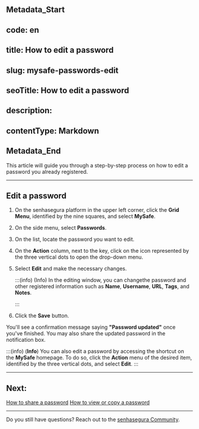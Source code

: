 ## Metadata_Start 
## code: en
## title: How to edit a password 
## slug: mysafe-passwords-edit 
## seoTitle: How to edit a password 
## description:  
## contentType: Markdown 
## Metadata_End
This article will guide you through a step-by-step process on how to edit a password you already registered.
***
## Edit a password

1. On the senhasegura platform in the upper left corner, click the **Grid Menu**, identified by the nine squares, and select **MySafe**.
2. On the side menu, select **Passwords**. 
3. On the list, locate the password you want to edit.
4. On the **Action** column, next to the key, click on the icon represented by the three vertical dots to open the drop-down menu.
5. Select **Edit** and make the necessary changes.

    :::(info) (Info)
    In the editing window, you can changethe password and other registered information such as **Name**, **Username**, **URL**, **Tags**, and **Notes**.

    :::
7. Click the **Save** button.

You'll see a confirmation message saying **"Password updated"** once you've finished. You may also share the updated password in the notification box.

:::(info) (**Info**)
You can also edit a password by accessing the shortcut on the **MySafe** homepage. To do so, click the **Action** menu of the desired item, identified by the three vertical dots, and select **Edit**.
:::

***

## Next:
[How to share a password](/v3-32/docs/mysafe-passwords-share)
[How to view or copy a password](/v3-32/docs/mysafe-passwords-view-copy)

***

Do you still have questions? Reach out to the [senhasegura Community](https://community.senhasegura.io/).